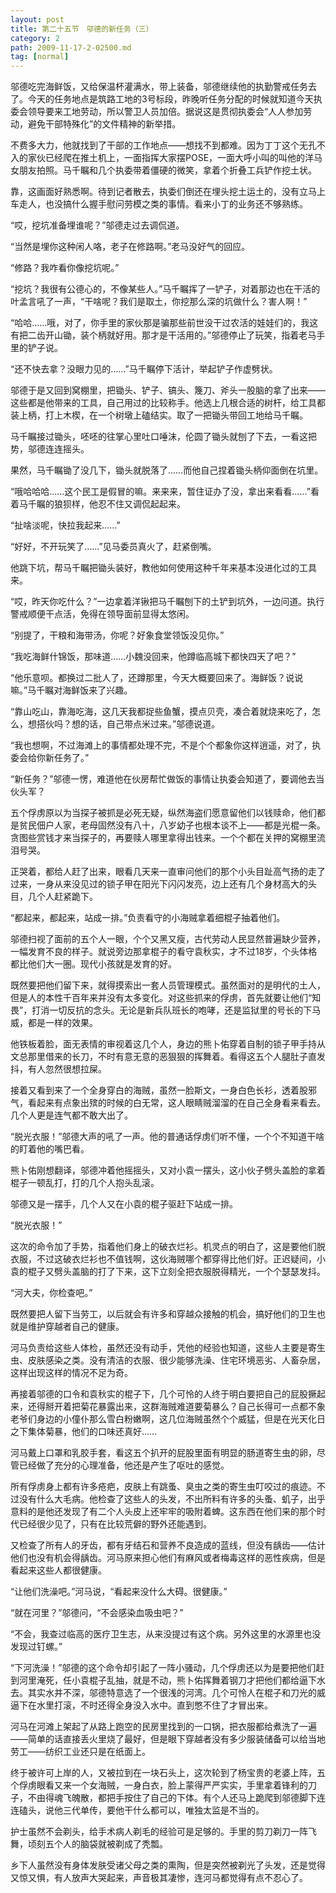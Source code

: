 ```yaml
---
layout: post
title: 第二十五节　邬德的新任务（三）
category: 2
path: 2009-11-17-2-02500.md
tag: [normal]
---
```


邬德吃完海鲜饭，又给保温杯灌满水，带上装备，邬德继续他的执勤警戒任务去了。今天的任务地点是筑路工地的3号标段，昨晚听任务分配的时候就知道今天执委会领导要来工地劳动，所以警卫人员加倍。据说这是贯彻执委会“人人参加劳动，避免干部特殊化”的文件精神的新举措。

不费多大力，他就找到了干部的工作地点――想找不到都难。因为丁丁这个无孔不入的家伙已经爬在推土机上，一面指挥大家摆POSE，一面大呼小叫的叫他的洋马女朋友拍照。马千瞩和几个执委带着僵硬的微笑，拿着个折叠工兵铲作挖土状。

靠，这画面好熟悉啊。待到记者散去，执委们倒还在埋头挖土运土的，没有立马上车走人，也没搞什么握手慰问劳模之类的事情。看来小丁的业务还不够熟练。

“哎，挖坑准备埋谁呢？”邬德走过去调侃道。

“当然是埋你这种闲人咯，老子在修路啊。”老马没好气的回应。

“修路？我咋看你像挖坑呢。”

“挖坑？我很有公德心的，不像某些人。”马千瞩挥了一铲子，对着那边也在干活的叶孟言吼了一声，“干啥呢？我们是取土，你挖那么深的坑做什么？害人啊！”

“哈哈……哦，对了，你手里的家伙那是骗那些前世没干过农活的娃娃们的，我这有把二齿开山锄，装个柄就好用。那才是干活用的。”邬德停止了玩笑，指着老马手里的铲子说。

“还不快去拿？没眼力见的……”马千瞩停下活计，举起铲子作虚劈状。

邬德于是又回到窝棚里，把锄头、铲子、镐头、篾刀、斧头一股脑的拿了出来――这些都是他带来的工具，自己用过的比较称手。他选上几根合适的树杆，给工具都装上柄，打上木楔，在一个树墩上磕结实。取了一把锄头带回工地给马千瞩。

马千瞩接过锄头，呸呸的往掌心里吐口唾沫，伦圆了锄头就刨了下去，一看这把势，邬德连连摇头。

果然，马千瞩锄了没几下，锄头就脱落了……而他自己捏着锄头柄仰面倒在坑里。

“哦哈哈哈……这个民工是假冒的嘛。来来来，暂住证办了没，拿出来看看……”看着马千瞩的狼狈样，他忍不住又调侃起起来。

“扯啥淡呢，快拉我起来……”

“好好，不开玩笑了……”见马委员真火了，赶紧倒嘴。

他跳下坑，帮马千瞩把锄头装好，教他如何使用这种千年来基本没进化过的工具来。

“哎，昨天你吃什么？”一边拿着洋锹把马千瞩刨下的土铲到坑外，一边问道。执行警戒顺便干点活，免得在领导面前显得太悠闲。

“别提了，干粮和海带汤，你呢？好象食堂领饭没见你。”

“我吃海鲜什锦饭，那味道……小魏没回来，他蹲临高城下都快四天了吧？”

“他乐意呗。都换过二批人了，还蹲那里，今天大概要回来了。海鲜饭？说说嘛。”马千瞩对海鲜饭来了兴趣。

“靠山吃山，靠海吃海，这几天我都捉些鱼蟹，摸点贝壳，凑合着就烧来吃了，怎么，想搭伙吗？想的话，自己带点米过来。”邬德说道。

“我也想啊，不过海滩上的事情都处理不完，不是个个都象你这样逍遥，对了，执委会给你新任务了。”

“新任务？”邬德一愣，难道他在伙房帮忙做饭的事情让执委会知道了，要调他去当伙头军？

五个俘虏原以为当探子被抓是必死无疑，纵然海盗们愿意留他们以钱赎命，他们都是贫民佃户人家，老母固然没有八十，八岁幼子也根本谈不上――都是光棍一条。贪图些赏钱才来当探子的，再要赎人哪里拿得出钱来。一个个都在关押的窝棚里流泪号哭。

正哭着，都给人赶了出来，眼看几天来一直审问他们的那个小头目趾高气扬的走了过来，一身从来没见过的锁子甲在阳光下闪闪发亮，边上还有几个身材高大的头目，几个人赶紧跪下。

“都起来，都起来，站成一排。”负责看守的小海贼拿着细棍子抽着他们。

邬德扫视了面前的五个人一眼，个个又黑又瘦，古代劳动人民显然普遍缺少营养，一幅发育不良的样子。就说旁边那拿棍子的看守袁秋实，才不过18岁，个头体格都比他们大一圈。现代小孩就是发育的好。

既然要把他们留下来，就得摸索出一套人员管理模式。虽然面对的是明代的土人，但是人的本性千百年来并没有太多变化。对这些抓来的俘虏，首先就要让他们“知畏”，打消一切反抗的念头。无论是新兵队班长的咆哮，还是监狱里的号长的下马威，都是一样的效果。

他铁板着脸，面无表情的审视着这几个人，身边的熊卜佑穿着自制的锁子甲手持从文总那里借来的长刀，不时有意无意的恶狠狠的挥舞着。看得这五个人腿肚子直发抖，有人忽然很想拉屎。

接着又看到来了一个全身穿白的海贼，虽然一脸斯文，一身白色长衫，透着股邪气，看起来有点象出殡的时候的白无常，这人眼睛贼溜溜的在自己全身看来看去。几个人更是连气都不敢大出了。

“脱光衣服！”邬德大声的吼了一声。他的普通话俘虏们听不懂，一个个不知道干啥的盯着他的嘴巴看。

熊卜佑刚想翻译，邬德冲着他摇摇头，又对小袁一摆头，这小伙子劈头盖脸的拿着棍子一顿乱打，打的几个人抱头乱滚。

邬德又是一摆手，几个人又在小袁的棍子驱赶下站成一排。

“脱光衣服！”

这次的命令加了手势，指着他们身上的破衣烂衫。机灵点的明白了，这是要他们脱衣服，不过这破衣烂衫也不值钱啊，这伙海贼哪个都穿得比他们好。正迟疑间，小袁的棍子又劈头盖脑的打了下来，这下立刻全把衣服脱得精光，一个个瑟瑟发抖。

“河大夫，你检查吧。”

既然要把人留下当劳工，以后就会有许多和穿越众接触的机会，搞好他们的卫生也就是维护穿越者自己的健康。

河马负责给这些人体检，虽然还没有动手，凭他的经验也知道，这些人主要是寄生虫、皮肤感染之类。没有清洁的衣服、很少能够洗澡、住宅环境恶劣、人畜杂居，这样出现这样的情况不足为奇。

再接着邬德的口令和袁秋实的棍子下，几个可怜的人终于明白要把自己的屁股撅起来，还得掰开着把菊花暴露出来，这群海贼难道要菊暴么？自己长得可一点都不象老爷们身边的小僮仆那么雪白粉嫩啊，这几位海贼虽然个个威猛，但是在光天化日之下集体菊暴，他们的口味还真好……

河马戴上口罩和乳胶手套，看这五个扒开的屁股里面有明显的肠道寄生虫的卵，尽管已经做了充分的心理准备，他还是产生了呕吐的感觉。

所有俘虏身上都有许多疮疤，皮肤上有跳蚤、臭虫之类的寄生虫叮咬过的痕迹。不过没有什么大毛病。他检查了这些人的头发，不出所料有许多的头蚤、虮子，出乎意料的是他还发现了有二个人头皮上还牢牢的吸附着蜱。这东西在他们来的那个时代已经很少见了，只有在比较荒僻的野外还能遇到。

又检查了所有人的牙齿，都有牙结石和营养不良造成的蓝线，但没有龋齿――估计他们也没有机会得龋齿。河马原来担心他们有麻风或者梅毒这样的恶性疾病，但是看起来这些人都很健康。

“让他们洗澡吧。”河马说，“看起来没什么大碍。很健康。”

“就在河里？”邬德问，“不会感染血吸虫吧？”

“不会，我查过临高的医疗卫生志，从来没提过有这个病。另外这里的水源里也没发现过钉螺。”

“下河洗澡！”邬德的这个命令却引起了一阵小骚动，几个俘虏还以为是要把他们赶到河里淹死，任小袁棍子乱抽，就是不动，熊卜佑挥舞着钢刀才把他们都给逼下水去。其实水并不深，邬德特意选了一个很浅的河湾。几个可怜人在棍子和刀光的威逼下在水里打滚，不时还得全身没入水中。直到憋不住了才冒出来。

河马在河滩上架起了从路上跑空的民房里找到的一口锅，把衣服都给煮洗了一遍――简单的话直接丢火里烧了最好，但是眼下穿越者没有多少服装储备可以给当地劳工――纺织工业还只是在纸面上。

终于被许可上岸的人，又被拉到在一块石头上，这次轮到了杨宝贵的老婆上阵，五个俘虏眼看又来一个女海贼，一身白衣，脸上蒙得严严实实，手里拿着锋利的刀子，不由得魂飞魄散，都把手按住了自己的下体。有个人还马上跪爬到邬德脚下连连磕头，说他三代单传，要他干什么都可以，唯独太监是不当的。

护士虽然不会剃头，给手术病人剃毛的经验可是足够的。手里的剪刀剃刀一阵飞舞，顷刻五个人的脑袋就被剃成了秃瓢。

乡下人虽然没有身体发肤受诸父母之类的熏陶，但是突然被剃光了头发，还是觉得又惊又惧，有人放声大哭起来，声音极其凄惨，连河马都觉得有点不忍心了。

